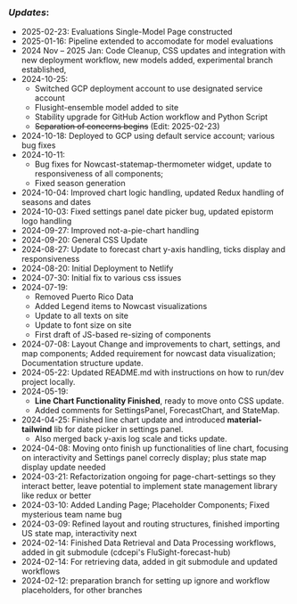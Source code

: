 
### _Updates_:
- 2025-02-23: Evaluations Single-Model Page constructed
- 2025-01-16: Pipeline extended to accomodate for model evaluations
- 2024 Nov – 2025 Jan: Code Cleanup, CSS updates and integration with new deployment workflow, new models added, experimental branch established,
- 2024-10-25:
  - Switched GCP deployment account to use designated service account
  - Flusight-ensemble model added to site
  - Stability upgrade for GitHub Action workflow and Python Script
  - ~~Separation of concerns begins~~ (Edit: 2025-02-23)
- 2024-10-18: Deployed to GCP using default service account; various bug fixes
- 2024-10-11:
  - Bug fixes for Nowcast-statemap-thermometer widget, update to responsiveness of all components;
  - Fixed season generation
- 2024-10-04: Improved chart logic handling, updated Redux handling of seasons and dates
- 2024-10-03: Fixed settings panel date picker bug, updated epistorm logo handling
- 2024-09-27: Improved not-a-pie-chart handling
- 2024-09-20: General CSS Update
- 2024-08-27: Update to forecast chart y-axis handling, ticks display and responsiveness
- 2024-08-20: Initial Deployment to Netlify
- 2024-07-30: Initial fix to various css issues
- 2024-07-19:
  - Removed Puerto Rico Data
  - Added Legend items to Nowcast visualizations
  - Update to all texts on site
  - Update to font size on site
  - First draft of JS-based re-sizing of components
- 2024-07-08: Layout Change and improvements to chart, settings, and map components; Added requirement for nowcast data visualization; Documentation structure update.
- 2024-05-22: Updated README.md with instructions on how to run/dev project locally.
- 2024-05-19:
  - **Line Chart Functionality Finished**, ready to move onto CSS update.
  - Added comments for SettingsPanel, ForecastChart, and StateMap.
- 2024-04-25: Finished line chart update and introduced **material-tailwind** lib for date picker in settings panel.
  - Also merged back y-axis log scale and ticks update.
- 2024-04-08: Moving onto finish up functionalities of line chart, focusing on interactivity and Settings panel correcly
  display; plus state map display update needed
- 2024-03-21: Refactorization ongoing for page-chart-settings so they interact better, leave potential to implement
  state management library like redux or better
- 2024-03-10: Added Landing Page; Placeholder Components; Fixed mysterious team name bug
- 2024-03-09: Refined layout and routing structures, finished importing US state map, interactivity next
- 2024-02-14: Finished Data Retrieval and Data Processing workflows, added in git submodule (cdcepi's
  FluSight-forecast-hub)
- 2024-02-14: For retrieving data, added in git submodule and updated workflows
- 2024-02-12: preparation branch for setting up ignore and workflow placeholders, for other branches
